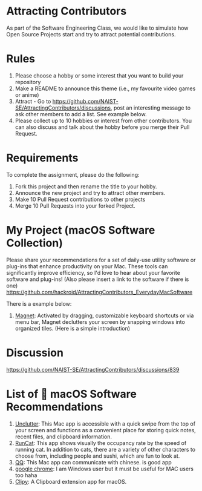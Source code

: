 # Attracting Contributors
As part of the Software Engineering Class, we would like to simulate how Open Source Projects start and try to attract potential contributions.

# Rules

1. Please choose a hobby or some interest that you want to build your repository
2. Make a README to announce this theme (i.e., my favourite video games or anime)
3. Attract - Go to https://github.com/NAIST-SE/AttractingContributors/discussions, post an interesting message to ask other members to add a list. See example below.
4. Please collect up to 10 hobbies or interest from other contributors. You can also discuss and talk about the hobby before you merge their Pull Request.

# Requirements

To complete the assignment, please do the following:
1. Fork this project and then rename the title to your hobby. 
2. Announce the new project and try to attract other members.
3. Make 10 Pull Request contributions to other projects
4. Merge 10 Pull Requests into your forked Project.

# My Project (macOS Software Collection)

Please share your recommendations for a set of daily-use utility software or plug-ins that enhance productivity on your Mac. These tools can significantly improve efficiency, so I'd love to hear about your favorite software and plug-ins! (Also please insert a link to the software if there is one)
https://github.com/hackroid/AttractingContributors_EverydayMacSoftware

There is a example below:
1. [Magnet](https://magnet.crowdcafe.com/): Activated by dragging, customizable keyboard shortcuts or via menu bar, Magnet declutters your screen by snapping windows into organized tiles. (Here is a simple introduction)

# Discussion

https://github.com/NAIST-SE/AttractingContributors/discussions/839

# List of  macOS Software Recommendations
1. [Unclutter](https://unclutterapp.com/): This Mac app is accessible with a quick swipe from the top of your screen and functions as a convenient place for storing quick notes, recent files, and clipboard information.
2. [RunCat](https://apps.apple.com/jp/app/runcat/id1429033973?mt=12): This app shows visually the occupancy rate by the speed of running cat. In addition to cats, there are a variety of other characters to choose from, including people and sushi, which are fun to look at.
3. [QQ](https://im.qq.com/macqq/index.shtml): This Mac app can communicate with chinese. is good app
4. [google chrome](https://www.google.com/intl/ja_jp/chrome/): I am Windows user but it must be useful for MAC users too haha
5. [Clipy](https://github.com/Clipy/Clipy): A Clipboard extension app for macOS.
